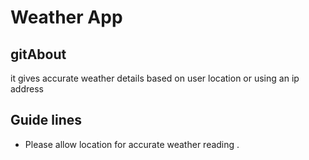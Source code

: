 # Weather App

## gitAbout
it gives accurate weather details based on user location or using an ip address

## Guide lines 
* Please allow location for accurate weather reading .

